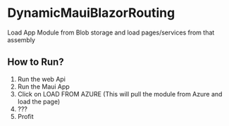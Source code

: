 # DynamicMauiBlazorRouting
Load App Module from Blob storage and load pages/services from that assembly

## How to Run?

1) Run the web Api
2) Run the Maui App
3) Click on LOAD FROM AZURE (This will pull the module from Azure and load the page)
4) ???
5) Profit
